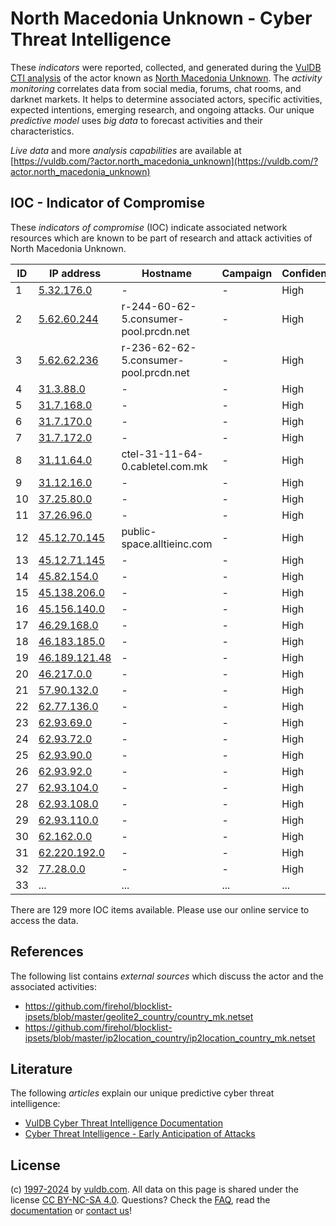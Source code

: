 # North Macedonia Unknown - Cyber Threat Intelligence

These _indicators_ were reported, collected, and generated during the [VulDB CTI analysis](https://vuldb.com/?kb.cti) of the actor known as [North Macedonia Unknown](https://vuldb.com/?actor.north_macedonia_unknown). The _activity monitoring_ correlates data from social media, forums, chat rooms, and darknet markets. It helps to determine associated actors, specific activities, expected intentions, emerging research, and ongoing attacks. Our unique _predictive model_ uses _big data_ to forecast activities and their characteristics.

_Live data_ and more _analysis capabilities_ are available at [https://vuldb.com/?actor.north_macedonia_unknown](https://vuldb.com/?actor.north_macedonia_unknown)

## IOC - Indicator of Compromise

These _indicators of compromise_ (IOC) indicate associated network resources which are known to be part of research and attack activities of North Macedonia Unknown.

ID | IP address | Hostname | Campaign | Confidence
-- | ---------- | -------- | -------- | ----------
1 | [5.32.176.0](https://vuldb.com/?ip.5.32.176.0) | - | - | High
2 | [5.62.60.244](https://vuldb.com/?ip.5.62.60.244) | r-244-60-62-5.consumer-pool.prcdn.net | - | High
3 | [5.62.62.236](https://vuldb.com/?ip.5.62.62.236) | r-236-62-62-5.consumer-pool.prcdn.net | - | High
4 | [31.3.88.0](https://vuldb.com/?ip.31.3.88.0) | - | - | High
5 | [31.7.168.0](https://vuldb.com/?ip.31.7.168.0) | - | - | High
6 | [31.7.170.0](https://vuldb.com/?ip.31.7.170.0) | - | - | High
7 | [31.7.172.0](https://vuldb.com/?ip.31.7.172.0) | - | - | High
8 | [31.11.64.0](https://vuldb.com/?ip.31.11.64.0) | ctel-31-11-64-0.cabletel.com.mk | - | High
9 | [31.12.16.0](https://vuldb.com/?ip.31.12.16.0) | - | - | High
10 | [37.25.80.0](https://vuldb.com/?ip.37.25.80.0) | - | - | High
11 | [37.26.96.0](https://vuldb.com/?ip.37.26.96.0) | - | - | High
12 | [45.12.70.145](https://vuldb.com/?ip.45.12.70.145) | public-space.alltieinc.com | - | High
13 | [45.12.71.145](https://vuldb.com/?ip.45.12.71.145) | - | - | High
14 | [45.82.154.0](https://vuldb.com/?ip.45.82.154.0) | - | - | High
15 | [45.138.206.0](https://vuldb.com/?ip.45.138.206.0) | - | - | High
16 | [45.156.140.0](https://vuldb.com/?ip.45.156.140.0) | - | - | High
17 | [46.29.168.0](https://vuldb.com/?ip.46.29.168.0) | - | - | High
18 | [46.183.185.0](https://vuldb.com/?ip.46.183.185.0) | - | - | High
19 | [46.189.121.48](https://vuldb.com/?ip.46.189.121.48) | - | - | High
20 | [46.217.0.0](https://vuldb.com/?ip.46.217.0.0) | - | - | High
21 | [57.90.132.0](https://vuldb.com/?ip.57.90.132.0) | - | - | High
22 | [62.77.136.0](https://vuldb.com/?ip.62.77.136.0) | - | - | High
23 | [62.93.69.0](https://vuldb.com/?ip.62.93.69.0) | - | - | High
24 | [62.93.72.0](https://vuldb.com/?ip.62.93.72.0) | - | - | High
25 | [62.93.90.0](https://vuldb.com/?ip.62.93.90.0) | - | - | High
26 | [62.93.92.0](https://vuldb.com/?ip.62.93.92.0) | - | - | High
27 | [62.93.104.0](https://vuldb.com/?ip.62.93.104.0) | - | - | High
28 | [62.93.108.0](https://vuldb.com/?ip.62.93.108.0) | - | - | High
29 | [62.93.110.0](https://vuldb.com/?ip.62.93.110.0) | - | - | High
30 | [62.162.0.0](https://vuldb.com/?ip.62.162.0.0) | - | - | High
31 | [62.220.192.0](https://vuldb.com/?ip.62.220.192.0) | - | - | High
32 | [77.28.0.0](https://vuldb.com/?ip.77.28.0.0) | - | - | High
33 | ... | ... | ... | ...

There are 129 more IOC items available. Please use our online service to access the data.

## References

The following list contains _external sources_ which discuss the actor and the associated activities:

* https://github.com/firehol/blocklist-ipsets/blob/master/geolite2_country/country_mk.netset
* https://github.com/firehol/blocklist-ipsets/blob/master/ip2location_country/ip2location_country_mk.netset

## Literature

The following _articles_ explain our unique predictive cyber threat intelligence:

* [VulDB Cyber Threat Intelligence Documentation](https://vuldb.com/?kb.cti)
* [Cyber Threat Intelligence - Early Anticipation of Attacks](https://www.scip.ch/en/?labs.20201022)

## License

(c) [1997-2024](https://vuldb.com/?kb.changelog) by [vuldb.com](https://vuldb.com/?kb.about). All data on this page is shared under the license [CC BY-NC-SA 4.0](https://creativecommons.org/licenses/by-nc-sa/4.0/). Questions? Check the [FAQ](https://vuldb.com/?kb.faq), read the [documentation](https://vuldb.com/?kb) or [contact us](https://vuldb.com/?contact)!
